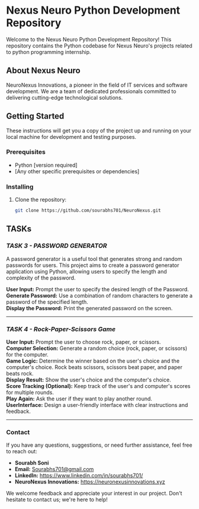 # Nexus Neuro Python Development Repository

Welcome to the Nexus Neuro Python Development Repository! This repository contains the Python codebase for Nexus Neuro's projects related to python programming internship.

## About Nexus Neuro

NeuroNexus Innovations, a pioneer in the field of IT services and software development. We are a team of dedicated professionals committed to delivering cutting-edge technological solutions.

## Getting Started

These instructions will get you a copy of the project up and running on your local machine for development and testing purposes.

### Prerequisites 

- Python [version required]
- [Any other specific prerequisites or dependencies]

### Installing 

1. Clone the repository:

   ```bash
   git clone https://github.com/sourabhs701/NeuroNexus.git

## TASKs

### *TASK 3 - PASSWORD GENERATOR*

A password generator is a useful tool that generates strong and random passwords for users. This project aims to create a password generator application using Python, allowing users to specify the length and complexity of the password.

**User Input:** Prompt the user to specify the desired length of the Password.<br>
**Generate Password:** Use a combination of random characters to generate a password of the specified length.<br>
**Display the Password:** Print the generated password on the screen.<br>

---
### *TASK 4 - Rock-Paper-Scissors Game*

**User Input:** Prompt the user to choose rock, paper, or scissors.<br>
**Computer Selection:** Generate a random choice (rock, paper, or scissors) for the computer.<br>
**Game Logic:** Determine the winner based on the user's choice and the computer's choice. Rock beats scissors, scissors beat paper, and paper beats rock.<br>
**Display Result:** Show the user's choice and the computer's choice.<br>
**Score Tracking (Optional):** Keep track of the user's and computer's scores for multiple rounds. <br>
**Play Again:** Ask the user if they want to play another round. <br>
**UserInterface:** Design a user-friendly interface with clear instructions and feedback.<br>

---
### Contact

If you have any questions, suggestions, or need further assistance, feel free to reach out:

- **Sourabh Soni**
- **Email:** Sourabhs701@gmail.com
- **LinkedIn:** https://www.linkedin.com/in/sourabhs701/
- **NeuroNexus Innovations:** https://neuronexusinnovations.xyz

We welcome feedback and appreciate your interest in our project. Don't hesitate to contact us; we're here to help!

